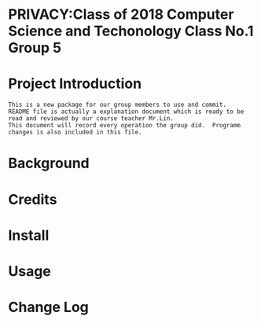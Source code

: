# PRIVACY:Class of 2018 Computer Science and Techonology Class No.1 Group 5

Project Introduction
===
    This is a new package for our group members to use and commit.  
    README file is actually a explanation document which is ready to be read and reviewed by our course teacher Mr.Lin.  
    This document will record every operation the group did.  Programm changes is also included in this file.  

Background
==
Credits
=
Install
=
Usage
=
Change Log
=

